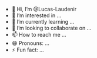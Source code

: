 - 👋 Hi, I’m @Lucas-Laudenir
- 👀 I’m interested in ...
- 🌱 I’m currently learning ...
- 💞️ I’m looking to collaborate on ...
- 📫 How to reach me ...
- 😄 Pronouns: ...
- ⚡ Fun fact: ...

<!---
Lucas-Laudenir/Lucas-Laudenir is a ✨ special ✨ repository because its `README.md` (this file) appears on your GitHub profile.
You can click the Preview link to take a look at your changes.
--->
